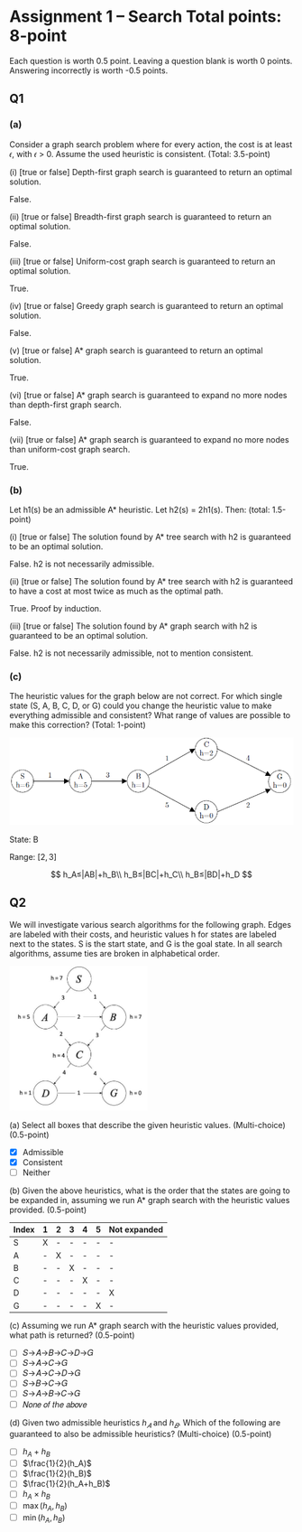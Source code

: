 # Assignment 1 – Search Total points: 8-point

Each question is worth 0.5 point. Leaving a question blank is worth 0 points.
Answering incorrectly is worth -0.5 points.

## Q1

### (a)

Consider a graph search problem where for every action, the cost is at
least 𝜖, with 𝜖 > 0. Assume the used heuristic is consistent. (Total: 3.5-point)

(i) [true or false] Depth-first graph search is guaranteed to return an optimal
solution.

False.

(ii) [true or false] Breadth-first graph search is guaranteed to return an
optimal solution.

False.

(iii) [true or false] Uniform-cost graph search is guaranteed to return an
optimal solution.

True.

(iv) [true or false] Greedy graph search is guaranteed to return an optimal
solution.

False.

(v) [true or false] A* graph search is guaranteed to return an optimal solution.

True.

(vi) [true or false] A* graph search is guaranteed to expand no more nodes than
depth-first graph search.

False.

(vii) [true or false] A* graph search is guaranteed to expand no more nodes
than uniform-cost graph search.

True.

### (b)

Let h1(s) be an admissible A* heuristic. Let h2(s) = 2h1(s). Then:
(total: 1.5-point)

(i) [true or false] The solution found by A* tree search with h2 is guaranteed
to be an optimal solution.

False. h2 is not necessarily admissible.

(ii) [true or false] The solution found by A* tree search with h2 is
guaranteed to have a cost at most
twice as much as the optimal path.

True. Proof by induction.

(iii) [true or false] The solution found by A* graph search with h2 is
guaranteed to be an optimal solution.

False. h2 is not necessarily admissible, not to mention consistent.

### (c\)

The heuristic values for the graph below are not correct. For which single
state (S, A, B, C, D, or G) could you
change the heuristic value to make everything admissible and consistent? What
range of values are possible to
make this correction? (Total: 1-point)

![graph](HW1_Q1_c.png)

State: B

Range: $[2,3]$

$$
h_A≤|AB|+h_B\\
h_B≤|BC|+h_C\\
h_B≤|BD|+h_D
$$

## Q2

We will investigate various search algorithms for the following graph. Edges
are labeled with their costs,
and heuristic values h for states are labeled next to the states. S is the
start state, and G is the goal state. In all
search algorithms, assume ties are broken in alphabetical order.

<img alt="graph" height="256rem" src="HW1_Q2.jpg" />

(a) Select all boxes that describe the given heuristic values. (Multi-choice)
(0.5-point)

- [x] Admissible
- [x] Consistent
- [ ] Neither

(b) Given the above heuristics, what is the order that the states are going to
be expanded in, assuming
we run A* graph search with the heuristic values provided. (0.5-point)

Index|1|2|3|4|5|Not expanded
-|-|-|-|-|-|-
S|X|-|-|-|-|-
A|-|X|-|-|-|-
B|-|-|X|-|-|-
C|-|-|-|X|-|-
D|-|-|-|-|-|X
G|-|-|-|-|X|-

(c\) Assuming we run A* graph search with the heuristic values provided, what
path is returned? (0.5-point)

- [ ] 𝑆→𝐴→𝐵→𝐶→𝐷→𝐺
- [ ] 𝑆→𝐴→𝐶→𝐺
- [ ] 𝑆→𝐴→𝐶→𝐷→𝐺
- [ ] 𝑆→𝐵→𝐶→𝐺
- [ ] 𝑆→𝐴→𝐵→𝐶→𝐺
- [ ] 𝑁𝑜𝑛𝑒 𝑜𝑓 𝑡ℎ𝑒 𝑎𝑏𝑜𝑣𝑒

(d) Given two admissible heuristics $h_𝐴$ and $h_𝐵$. Which of the
following are guaranteed to also be
admissible heuristics? (Multi-choice) (0.5-point)

- [ ] $h_A+h_B$
- [ ] $\frac{1}{2}(h_A)$
- [ ] $\frac{1}{2}(h_B)$
- [ ] $\frac{1}{2}(h_A+h_B)$
- [ ] $h_A\times h_B$
- [ ] $\max(h_A,h_B)$
- [ ] $\min(h_A,h_B)$
